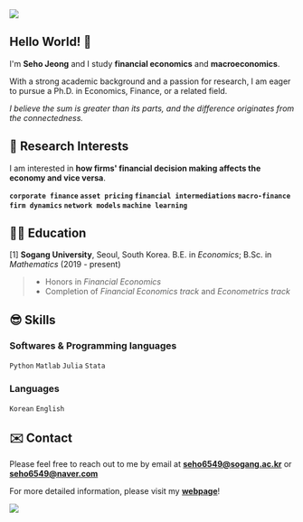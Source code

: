 <img src="https://capsule-render.vercel.app/api?type=waving&color=gradient&customColorList=2&height=100&section=header" />

## Hello World! 👋
I'm **Seho Jeong** and I study **financial economics** and **macroeconomics**.

With a strong academic background and a passion for research, I am eager to pursue a Ph.D. in Economics, Finance, or a related field.

*I believe the sum is greater than its parts, and the difference originates from the connectedness.*


## 🤩 Research Interests
I am interested in **how firms' financial decision making affects the economy and vice versa**. 

**`corporate finance` `asset pricing` `financial intermediations` `macro-finance` `firm dynamics` `network models` `machine learning`**


## 👨‍🎓 Education
\[1\] **Sogang University**, Seoul, South Korea. B.E. in *Economics*; B.Sc. in *Mathematics* (2019 - present)
> - Honors in *Financial Economics* <br>
> - Completion of *Financial Economics track* and *Econometrics track*


## 😎 Skills
### Softwares & Programming languages
`Python`  `Matlab` `Julia` `Stata`

### Languages
`Korean` `English`

## ✉️ Contact
Please feel free to reach out to me by email at **seho6549@sogang.ac.kr** or **seho6549@naver.com**

For more detailed information, please visit my [**webpage**](https://zogvc.github.io/)!

<img src="https://capsule-render.vercel.app/api?type=waving&color=gradient&customColorList=2&height=100&section=footer" />
